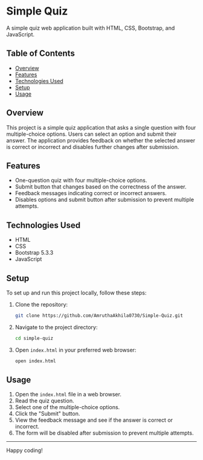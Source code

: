 # Simple Quiz

A simple quiz web application built with HTML, CSS, Bootstrap, and JavaScript.

## Table of Contents

- [Overview](#overview)
- [Features](#features)
- [Technologies Used](#technologies-used)
- [Setup](#setup)
- [Usage](#usage)

## Overview

This project is a simple quiz application that asks a single question with four multiple-choice options. Users can select an option and submit their answer. The application provides feedback on whether the selected answer is correct or incorrect and disables further changes after submission.

## Features

- One-question quiz with four multiple-choice options.
- Submit button that changes based on the correctness of the answer.
- Feedback messages indicating correct or incorrect answers.
- Disables options and submit button after submission to prevent multiple attempts.

## Technologies Used

- HTML
- CSS
- Bootstrap 5.3.3
- JavaScript

## Setup

To set up and run this project locally, follow these steps:

1. Clone the repository:
    ```bash
    git clone https://github.com/AmruthaAkhila0730/Simple-Quiz.git
    ```

2. Navigate to the project directory:
    ```bash
    cd simple-quiz
    ```

3. Open `index.html` in your preferred web browser:
    ```bash
    open index.html
    ```

## Usage

1. Open the `index.html` file in a web browser.
2. Read the quiz question.
3. Select one of the multiple-choice options.
4. Click the "Submit" button.
5. View the feedback message and see if the answer is correct or incorrect.
6. The form will be disabled after submission to prevent multiple attempts.

---

Happy coding!

